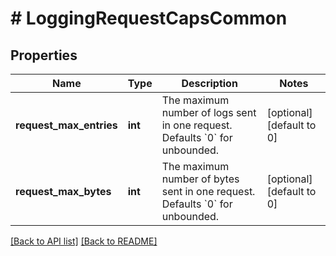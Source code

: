 # # LoggingRequestCapsCommon

## Properties

Name | Type | Description | Notes
------------ | ------------- | ------------- | -------------
**request_max_entries** | **int** | The maximum number of logs sent in one request. Defaults &#x60;0&#x60; for unbounded. | [optional] [default to 0]
**request_max_bytes** | **int** | The maximum number of bytes sent in one request. Defaults &#x60;0&#x60; for unbounded. | [optional] [default to 0]

[[Back to API list]](../../README.md#endpoints) [[Back to README]](../../README.md)
